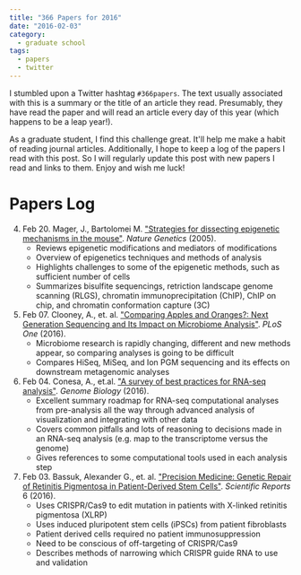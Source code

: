 ```yaml
---
title: "366 Papers for 2016"
date: "2016-02-03"
category:
  - graduate school
tags:
  - papers
  - twitter
---
```


I stumbled upon a Twitter hashtag `#366papers`. The text usually associated with
this is a summary or the title of an article they read. Presumably, they have
read the paper and will read an article every day of this year (which happens to
be a leap year!).

As a graduate student, I find this challenge great. It'll help me make a habit
of reading journal articles. Additionally, I hope to keep a log of the papers I
read with this post. So I will regularly update this post with new papers I read
and links to them. Enjoy and wish me luck!

# Papers Log

4. Feb 20. Mager, J., Bartolomei M. ["Strategies for dissecting epigenetic
   mechanisms in the mouse"][feb20mager]. *Nature Genetics* (2005).
    - Reviews epigenetic modifications and mediators of modifications
    - Overview of epigenetics techniques and methods of analysis
    - Highlights challenges to some of the epigenetic methods, such as
      sufficient number of cells
    - Summarizes bisulfite sequencings, retriction landscape genome scanning
      (RLGS), chromatin immunoprecipitation (ChIP), ChIP on chip, and chromatin
      conformation capture (3C)
3. Feb 07. Clooney, A., et. al. ["Comparing Apples and Oranges?: Next Generation
   Sequencing and Its Impact on Microbiome Analysis"][feb07clooney]. *PLoS One*
   (2016).
    - Microbiome research is rapidly changing, different and new methods appear,
      so comparing analyses is going to be difficult
    - Compares HiSeq, MiSeq, and Ion PGM sequencing and its effects on
      downstream metagenomic analyses
2. Feb 04. Conesa, A., et.al. ["A survey of best practices for RNA-seq
   analysis"][feb04conesa]. *Genome Biology* (2016).
    - Excellent summary roadmap for RNA-seq computational analyses from
      pre-analysis all the way through advanced analysis of visualization and
      integrating with other data
    - Covers common pitfalls and lots of reasoning to decisions made in an
      RNA-seq analysis (e.g. map to the transcriptome versus the genome)
    - Gives references to some computational tools used in each analysis step
1. Feb 03. Bassuk, Alexander G., et. al. ["Precision Medicine: Genetic Repair of
   Retinitis Pigmentosa in Patient-Derived Stem Cells"][feb03bassuk].
   *Scientific Reports* 6 (2016).
    - Uses CRISPR/Cas9 to edit mutation in patients with X-linked retinitis
      pigmentosa (XLRP)
    - Uses induced pluripotent stem cells (iPSCs) from patient fibroblasts
    - Patient derived cells required no patient immunosuppression
    - Need to be conscious of off-targeting of CRISPR/Cas9
    - Describes methods of narrowing which CRISPR guide RNA to use and
      validation

[feb20mager]: http://www.nature.com/ng/journal/v37/n11/abs/ng1664.html
[feb07clooney]: http://journals.plos.org/plosone/article?id=10.1371/journal.pone.0148028
[feb04conesa]: http://www.genomebiology.com/content/17/1/13
[feb03bassuk]: http://www.nature.com/articles/srep19969
